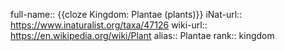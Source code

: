 full-name:: {{cloze Kingdom: Plantae (plants)}}
iNat-url:: https://www.inaturalist.org/taxa/47126
wiki-url:: https://en.wikipedia.org/wiki/Plant
alias:: Plantae
rank:: kingdom